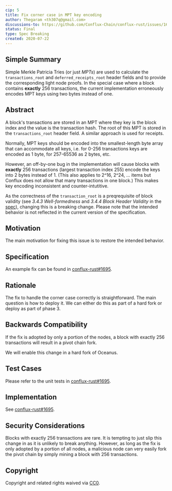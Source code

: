 ```yaml
---
cip: 5
title: Fix corner case in MPT key encoding
author: Thegaram <th307q@gmail.com>
discussions-to: https://github.com/Conflux-Chain/conflux-rust/issues/1693
status: Final
type: Spec Breaking
created: 2020-07-22
---
```


<!--You can leave these HTML comments in your merged CIP and delete the visible duplicate text guides, they will not appear and may be helpful to refer to if you edit it again. This is the suggested template for new CIPs. Note that a CIP number will be assigned by an editor. When opening a pull request to submit your CIP, please use an abbreviated title in the filename, `CIP-draft_title_abbrev.md`. The title should be 44 characters or less.-->

## Simple Summary
<!--"If you can't explain it simply, you don't understand it well enough." Provide a simplified and layman-accessible explanation of the CIP.-->

Simple Merkle Patricia Tries (or just *MPTs*) are used to calculate the `transactions_root` and `deferred_receipts_root` header fields and to provide the corresponding light node proofs. In the special case where a block contains **exactly** 256 transactions, the current implementation erroneously encodes MPT keys using two bytes instead of one.

## Abstract
<!--A short (~200 word) description of the technical issue being addressed.-->

A block's transactions are stored in an MPT where they key is the block index and the value is the transaction hash. The root of this MPT is stored in the `transactions_root` header field. A similar approach is used for receipts.

Normally, MPT keys should be encoded into the smallest-length byte array that can accommodate all keys, i.e. for 0-256 transactions keys are encoded as 1 byte, for 257-65536 as 2 bytes, etc.

However, an off-by-one bug in the implementation will cause blocks with **exactly** 256 transactions (largest transaction index 255) encode the keys into 2 bytes instead of 1. (This also applies to 2^16, 2^24, ... items but Conflux does not allow that many transactions in one block.) This makes key encoding inconsistent and counter-intutitive.

As the correctness of the `transaction_root` is a preqrequisite of block validity (see *3.4.3 Well-formedness* and *3.4.4 Block Header Validity* in the [spec](https://confluxnetwork.org/static/Conflux_Protocol_Specification_20200714.pdf)), changing this is a breaking change. Please note that the intended behavior is not reflected in the current version of the specification.

## Motivation
<!--The motivation is critical for CIPs that want to change the Conflux protocol. It should clearly explain why the existing protocol specification is inadequate to address the problem that the CIP solves. CIP submissions without sufficient motivation may be rejected outright.-->

The main motivation for fixing this issue is to restore the intended behavior.

## Specification
<!--The technical specification should describe the syntax and semantics of any new feature. The specification should be detailed enough to allow competing, interoperable implementations for any of the current Conflux platforms ([conflux-rust](https://github.com/Conflux-Chain/conflux-rust)).-->

An example fix can be found in [conflux-rust#1695](https://github.com/Conflux-Chain/conflux-rust/pull/1695).

## Rationale
<!--The rationale fleshes out the specification by describing what motivated the design and why particular design decisions were made. It should describe alternate designs that were considered and related work, e.g. how the feature is supported in other languages. The rationale may also provide evidence of consensus within the community, and should discuss important objections or concerns raised during discussion.-->

The fix to handle the corner case correctly is straightforward. The main question is how to deploy it. We can either do this as part of a hard fork or deploy as part of phase 3.

## Backwards Compatibility
<!--All CIPs that introduce backwards incompatibilities must include a section describing these incompatibilities and their severity. The CIP must explain how the author proposes to deal with these incompatibilities. CIP submissions without a sufficient backwards compatibility treatise may be rejected outright.-->

If the fix is adopted by only a portion of the nodes, a block with exactly 256 transactions will result in a pivot chain fork.

We will enable this change in a hard fork of Oceanus.

## Test Cases
<!--Test cases for an implementation are mandatory for CIPs that are affecting consensus changes. Other CIPs can choose to include links to test cases if applicable.-->

Please refer to the unit tests in [conflux-rust#1695](https://github.com/Conflux-Chain/conflux-rust/pull/1695).

## Implementation
<!--The implementations must be completed before any CIP is given status "Final", but it need not be completed before the CIP is accepted. While there is merit to the approach of reaching consensus on the specification and rationale before writing code, the principle of "rough consensus and running code" is still useful when it comes to resolving many discussions of API details.-->

See [conflux-rust#1695](https://github.com/Conflux-Chain/conflux-rust/pull/1695).

## Security Considerations
<!--All CIPs must contain a section that discusses the security implications/considerations relevant to the proposed change. Include information that might be important for security discussions, surfaces risks and can be used throughout the life cycle of the proposal. E.g. include security-relevant design decisions, concerns, important discussions, implementation-specific guidance and pitfalls, an outline of threats and risks and how they are being addressed. CIP submissions missing the "Security Considerations" section will be rejected. a CIP cannot proceed to status "Final" without a Security Considerations discussion deemed sufficient by the reviewers.-->

Blocks with exactly 256 transactions are rare. It is tempting to just slip this change in as it is unlikely to break anything. However, as long as the fix is only adopted by a portion of all nodes, a malicious node can very easily fork the pivot chain by simply mining a block with 256 transactions.

## Copyright
Copyright and related rights waived via [CC0](https://creativecommons.org/publicdomain/zero/1.0/).
